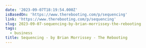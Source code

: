 ```yaml
---
date: '2023-09-07T18:19:54.000Z'
isBasedOn: 'https://www.therebooting.com/p/sequencing'
link: 'https://www.therebooting.com/p/sequencing'
slug: 2023-09-07-sequencing-by-brian-morrissey-the-rebooting
tags:
  - business
title: Sequencing - by Brian Morrissey - The Rebooting
---
```


